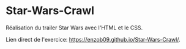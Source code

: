 # Star-Wars-Crawl
Réalisation du trailer Star Wars avec l'HTML et le CSS.

Lien direct de l'exercice: https://enzob09.github.io/Star-Wars-Crawl/.
